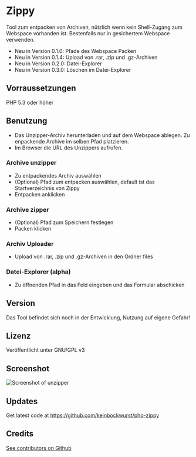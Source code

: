 # Zippy

Tool zum entpacken von Archiven, nützlich wenn kein Shell-Zugang zum Webspace vorhanden ist. Bestenfalls nur in gesichertem Webspace verwenden.

* Neu in Version 0.1.0: Pfade des Webspace Packen
* Neu in Version 0.1.4: Upload von .rar, .zip und .gz-Archiven
* Neu in Version 0.2.0: Datei-Explorer
* Neu in Version 0.3.0: Löschen im Datei-Explorer


## Vorraussetzungen    
PHP 5.3 oder höher



## Benutzung
* Das Unzipper-Archiv herunterladen und auf dem Webspace ablegen. Zu enpackende Archive im selben Pfad platzieren.
* Im Browser die URL des Unzippers aufrufen.

### Archive unzipper
* Zu entpackendes Archiv auswählen
* (Optional) Pfad zum entpacken auswählen, default ist das Startverzeichnis von Zippy
* Entpacken anklicken

### Archive zipper
* (Optional) Pfad zum Speichern festlegen
* Packen klicken

### Archiv Uploader
* Upload von .rar, .zip und .gz-Archiven in den Ordner files

### Datei-Explorer (alpha)
* Zu öffnenden Pfad in das Feld eingeben und das Formular abschicken

## Version
Das Tool befindet sich noch in der Entwicklung, Nutzung auf eigene Gefahr!


## Lizenz
Veröffentlicht unter GNU/GPL v3


## Screenshot   
![Screenshot of unzipper](https://boguth.org/uploads/pics/Zippy.png)


## Updates    
Get latest code at https://github.com/keinbockwurst/php-zippy


## Credits   
[See contributors on Github](https://github.com/Keinbockwurst/php-zippy/graphs/contributors)  
